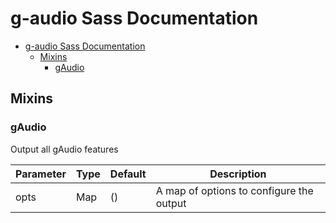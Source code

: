 # g-audio Sass Documentation

- [g-audio Sass Documentation](#g-audio-sass-documentation)
	- [Mixins](#mixins)
		- [gAudio](#gaudio)

## Mixins

### gAudio

Output all gAudio features

| Parameter | Type | Default | Description                              |
| --------- | ---- | ------- | ---------------------------------------- |
| opts      | Map  | ()      | A map of options to configure the output |
